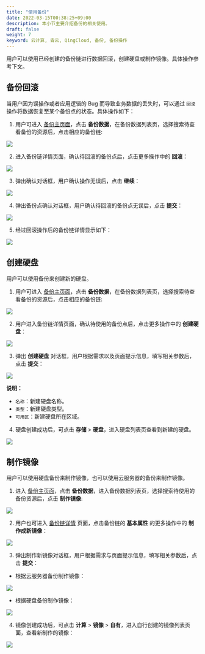 ```yaml
---
title: "使用备份"
date: 2022-03-15T00:38:25+09:00
description: 本小节主要介绍备份的相关使用。
draft: false
weight: 7
keyword: 云计算, 青云, QingCloud, 备份, 备份操作
---
```


用户可以使用已经创建的备份链进行数据回滚，创建硬盘或制作镜像。具体操作参考下文。

## 备份回滚

当用户因为误操作或者应用逻辑的 Bug 而导致业务数据的丢失时，可以通过 `回滚` 操作将数据恢复至某个备份点的状态。具体操作如下：

1. 用户可进入 [备份主页面](/storage/backup/manual/overview/#操作台主界面)，点击 **备份数据**，在备份数据列表页，选择搜索待查看备份的资源后，点击相应的备份链:

![](/storage/backup/_images/backup_data_1.png)

2. 进入备份链详情页面，确认待回滚的备份点后，点击更多操作中的 **回滚**：

![](/storage/backup/_images/backup_data_6.png)

3. 弹出确认对话框，用户确认操作无误后，点击 **继续**：

![](/storage/backup/_images/backup_data_7.png)

4. 弹出备份点确认对话框，用户确认待回滚的备份点无误后，点击 **提交**：

![](/storage/backup/_images/backup_data_8.png)

5. 经过回滚操作后的备份链详情显示如下：

![](/storage/backup/_images/backup_data_9.png)

## 创建硬盘

用户可以使用备份来创建新的硬盘。


1. 用户可进入 [备份主页面](/storage/backup/manual/overview/#操作台主界面)，点击 **备份数据**，在备份数据列表页，选择搜索待查看备份的资源后，点击相应的备份链:

![](/storage/backup/_images/backup_data_1.png)

2. 用户进入备份链详情页面，确认待使用的备份点后，点击更多操作中的 **创建硬盘**：

![](/storage/backup/_images/backup_use_1.png)

3. 弹出 **创建硬盘** 对话框，用户根据需求以及页面提示信息，填写相关参数后，点击 **提交**：

![](/storage/backup/_images/backup_use_2.png)

 **说明：**
   - `名称`：新建硬盘名称。
   - `类型`：新建硬盘类型。
   - `可用区`：新建硬盘所在区域。  

4. 硬盘创建成功后，可点击 **存储** > **硬盘**，进入硬盘列表页查看到新建的硬盘。

![](/storage/backup/_images/backup_use_3.png)

## 制作镜像

用户可以使用硬盘备份来制作镜像，也可以使用云服务器的备份来制作镜像。

1. 进入 [备份主页面](/storage/backup/manual/overview/#操作台主界面)，点击 **备份数据**，进入备份数据列表页，选择搜索待使用的备份资源后，点击 **制作镜像**:

![](/storage/backup/_images/backup_use_4.png)

2. 用户也可进入 [备份链详情](#查看备份详情) 页面，点击备份链的 **基本属性** 的更多操作中的 **制作成新镜像**：

![](/storage/backup/_images/backup_use_5.png)

3. 弹出制作新镜像对话框，用户根据需求与页面提示信息，填写相关参数后，点击 **提交**：

- 根据云服务器备份制作镜像：

![](/storage/backup/_images/backup_use_6.png)

- 根据硬盘备份制作镜像：

![](/storage/backup/_images/backup_use_7.png)

4. 镜像创建成功后，可点击 **计算** > **镜像** > **自有**，进入自行创建的镜像列表页面，查看新制作的镜像：

![](/storage/backup/_images/backup_use_8.png)
